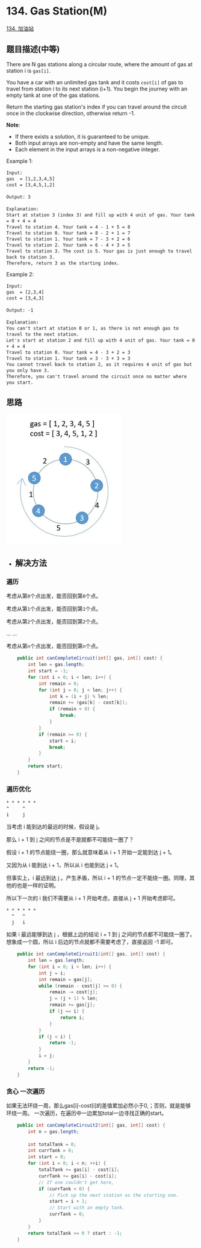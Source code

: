 # 134. Gas Station\(M\)

[134. 加油站](https://leetcode-cn.com/problems/gas-station/)

## 题目描述\(中等\)

There are N gas stations along a circular route, where the amount of gas at station i is `gas[i]`.

You have a car with an unlimited gas tank and it costs `cost[i]` of gas to travel from station i to its next station \(i+1\). You begin the journey with an empty tank at one of the gas stations.

Return the starting gas station's index if you can travel around the circuit once in the clockwise direction, otherwise return -1.

**Note**:

* If there exists a solution, it is guaranteed to be unique.
* Both input arrays are non-empty and have the same length.
* Each element in the input arrays is a non-negative integer.

Example 1:

```
Input: 
gas  = [1,2,3,4,5]
cost = [3,4,5,1,2]

Output: 3

Explanation:
Start at station 3 (index 3) and fill up with 4 unit of gas. Your tank = 0 + 4 = 4
Travel to station 4. Your tank = 4 - 1 + 5 = 8
Travel to station 0. Your tank = 8 - 2 + 1 = 7
Travel to station 1. Your tank = 7 - 3 + 2 = 6
Travel to station 2. Your tank = 6 - 4 + 3 = 5
Travel to station 3. The cost is 5. Your gas is just enough to travel back to station 3.
Therefore, return 3 as the starting index.
```

Example 2:

```
Input: 
gas  = [2,3,4]
cost = [3,4,3]

Output: -1

Explanation:
You can't start at station 0 or 1, as there is not enough gas to travel to the next station.
Let's start at station 2 and fill up with 4 unit of gas. Your tank = 0 + 4 = 4
Travel to station 0. Your tank = 4 - 3 + 2 = 3
Travel to station 1. Your tank = 3 - 3 + 3 = 3
You cannot travel back to station 2, as it requires 4 unit of gas but you only have 3.
Therefore, you can't travel around the circuit once no matter where you start.
```

## 

## 思路

![](/assets/101-200/134-t-1.png)

* ## 解决方法

### 遍历

考虑从第`0`个点出发，能否回到第`0`个点。

考虑从第`1`个点出发，能否回到第`1`个点。

考虑从第`2`个点出发，能否回到第`2`个点。

... ...

考虑从第`n`个点出发，能否回到第`n`个点。

```java
    public int canCompleteCircuit(int[] gas, int[] cost) {
        int len = gas.length;
        int start = -1;
        for (int i = 0; i < len; i++) {
            int remain = 0;
            for (int j = 0; j < len; j++) {
                int k = (i + j) % len;
                remain += (gas[k] - cost[k]);
                if (remain < 0) {
                    break;
                }
            }
            if (remain >= 0) {
                start = i;
                break;
            }
        }
        return start;
    }
```
### 遍历优化
```
* * * * * *
^     ^
i     j
```
当考虑 i 能到达的最远的时候，假设是 j。

那么 i + 1 到 j 之间的节点是不是就都不可能绕一圈了？

假设 i + 1 的节点能绕一圈，那么就意味着从 i + 1 开始一定能到达 j + 1。

又因为从 i 能到达 i + 1，所以从 i 也能到达 j + 1。

但事实上，i 最远到达 j 。产生矛盾，所以 i + 1 的节点一定不能绕一圈。同理，其他的也是一样的证明。

所以下一次的 i 我们不需要从 i + 1 开始考虑，直接从 j + 1 开始考虑即可。

```
* * * * * *
  ^   ^
  j   i

```
如果 i 最远能够到达 j ，根据上边的结论 i + 1 到 j 之间的节点都不可能绕一圈了。想象成一个圆，所以 i 后边的节点就都不需要考虑了，直接返回 -1 即可。

```java
    public int canCompleteCircuit1(int[] gas, int[] cost) {
        int len = gas.length;
        for (int i = 0; i < len; i++) {
            int j = i;
            int remain = gas[j];
            while (remain - cost[j] >= 0) {
                remain -= cost[j];
                j = (j + 1) % len;
                remain += gas[j];
                if (j == i) {
                    return i;
                }
            }
            if (j < i) {
                return -1;
            }
            i = j;
        }
        return -1;
    }
```

### 贪心 一次遍历

如果无法环绕一周，那么gas[i]-cost[i]的差值累加必然小于0,；否则，就是能够环绕一周。
一次遍历，在遍历中一边累加total一边寻找正确的start。


```java
    public int canCompleteCircuit2(int[] gas, int[] cost) {
        int n = gas.length;

        int totalTank = 0;
        int currTank = 0;
        int start = 0;
        for (int i = 0; i < n; ++i) {
            totalTank += gas[i] - cost[i];
            currTank += gas[i] - cost[i];
            // If one couldn't get here,
            if (currTank < 0) {
                // Pick up the next station as the starting one.
                start = i + 1;
                // Start with an empty tank.
                currTank = 0;
            }
        }
        return totalTank >= 0 ? start : -1;
    }
```




